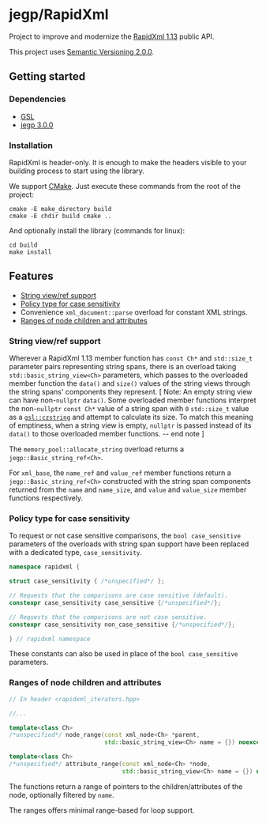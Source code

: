 # jegp/RapidXml

Project to improve and modernize the [RapidXml 1.13](http://rapidxml.sourceforge.net/) public API.

This project uses [Semantic Versioning 2.0.0](http://semver.org/).

## Getting started

### Dependencies

* [GSL](https://github.com/Microsoft/GSL)
* [jegp 3.0.0](https://github.com/johelegp/jegp)

### Installation

RapidXml is header-only. It is enough to make the headers visible to your building process to start using the library.

We support [CMake](https://cmake.org/). Just execute these commands from the root of the project:

```
cmake -E make_directory build
cmake -E chdir build cmake ..
```

And optionally install the library (commands for linux):

```
cd build
make install
```

## Features

* [String view/ref support](#string-viewref-support)
* [Policy type for case sensitivity](#policy-type-for-case-sensitivity)
* Convenience `xml_document::parse` overload for constant XML strings.
* [Ranges of node children and attributes](#ranges-of-node-children-and-attributes)

### String view/ref support

Wherever a RapidXml 1.13 member function has `const Ch*` and `std::size_t` parameter pairs representing string spans, there is an overload taking `std::basic_string_view<Ch>` parameters, which passes to the overloaded member function the `data()` and `size()` values of the string views through the string spans' components they represent. [ Note: An empty string view can have non-`nullptr` `data()`. Some overloaded member functions interpret the non-`nullptr` `const Ch*` value of a string span with `0` `std::size_t` value as a [`gsl::czstring`](http://isocpp.github.io/CppCoreGuidelines/CppCoreGuidelines#SS-views) and attempt to calculate its size. To match this meaning of emptiness, when a string view is empty, `nullptr` is passed instead of its `data()` to those overloaded member functions. -- end note ]

The `memory_pool::allocate_string` overload returns a `jegp::Basic_string_ref<Ch>`.

For `xml_base`, the `name_ref` and `value_ref` member functions return a `jegp::Basic_string_ref<Ch>` constructed with the string span components returned from the `name` and `name_size`, and `value` and `value_size` member functions respectively.

### Policy type for case sensitivity

To request or not case sensitive comparisons, the `bool case_sensitive` parameters of the overloads with string span support have been replaced with a dedicated type, `case_sensitivity`.

```C++
namespace rapidxml {

struct case_sensitivity { /*unspecified*/ };

// Requests that the comparisons are case sensitive (default).
constexpr case_sensitivity case_sensitive {/*unspecified*/};

// Requests that the comparisons are not case sensitive.
constexpr case_sensitivity non_case_sensitive {/*unspecified*/};

} // rapidxml namespace
```

These constants can also be used in place of the `bool case_sensitive` parameters.

### Ranges of node children and attributes

```C++
// In header <rapidxml_iterators.hpp>

//...

template<class Ch>
/*unspecified*/ node_range(const xml_node<Ch> *parent,
                           std::basic_string_view<Ch> name = {}) noexcept;

template<class Ch>
/*unspecified*/ attribute_range(const xml_node<Ch> *node,
                                std::basic_string_view<Ch> name = {}) noexcept;
```

The functions return a range of pointers to the children/attributes of the node, optionally filtered by `name`.

The ranges offers minimal range-based for loop support.
